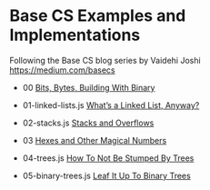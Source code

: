 # Base CS Examples and Implementations

Following the Base CS blog series by Vaidehi Joshi
https://medium.com/basecs

- 00
[Bits, Bytes, Building With Binary](https://medium.com/basecs/bits-bytes-building-with-binary-13cb4289aafa)

- 01-linked-lists.js
[What’s a Linked List, Anyway? ](https://medium.com/basecs/whats-a-linked-list-anyway-part-2-131d96f71996)

- 02-stacks.js
[Stacks and Overflows](https://medium.com/basecs/stacks-and-overflows-dbcf7854dc67)

- 03
[Hexes and Other Magical Numbers](https://medium.com/basecs/hexs-and-other-magical-numbers-9785bc26b7ee)

- 04-trees.js
[How To Not Be Stumped By Trees](https://medium.com/basecs/how-to-not-be-stumped-by-trees-5f36208f68a7)

- 05-binary-trees.js
[Leaf It Up To Binary Trees](https://medium.com/basecs/leaf-it-up-to-binary-trees-11001aaf746d)
